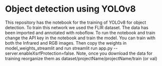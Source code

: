 # Object detection using YOLOv8
This repository has the notebook for the training of YOLOv8 for object detection. To train this network we used the FLIR dataset. The data has been imported and annotated with roboflow. To run the notebook and train change the API key in the notebook and train the model. You can train with both the Infrared and RGB images. Then copy the weights in model_weights_streamlit and run 
streamlit run app.py --server.enableXsrfProtection=false. 
Note, once you download the data for training reorganize them as dataset/projectName/projectName/train (or val)